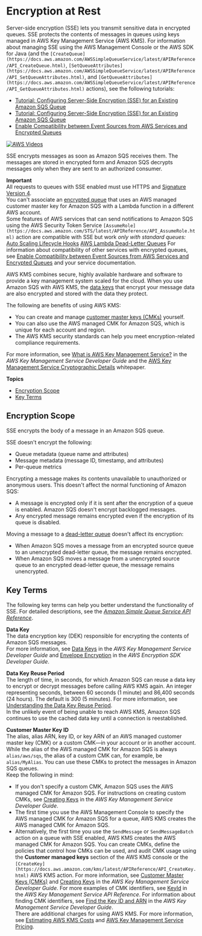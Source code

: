 # Encryption at Rest<a name="sqs-server-side-encryption"></a>

Server\-side encryption \(SSE\) lets you transmit sensitive data in encrypted queues\. SSE protects the contents of messages in queues using keys managed in AWS Key Management Service \(AWS KMS\)\. For information about managing SSE using the AWS Management Console or the AWS SDK for Java \(and the `[CreateQueue](https://docs.aws.amazon.com/AWSSimpleQueueService/latest/APIReference/API_CreateQueue.html)`, `[SetQueueAttributes](https://docs.aws.amazon.com/AWSSimpleQueueService/latest/APIReference/API_SetQueueAttributes.html)`, and `[GetQueueAttributes](https://docs.aws.amazon.com/AWSSimpleQueueService/latest/APIReference/API_GetQueueAttributes.html)` actions\), see the following tutorials:
+ [Tutorial: Configuring Server\-Side Encryption \(SSE\) for an Existing Amazon SQS Queue](sqs-create-queue-sse.md)
+ [Tutorial: Configuring Server\-Side Encryption \(SSE\) for an Existing Amazon SQS Queue](sqs-configure-sse-existing-queue.md)
+ [Enable Compatibility between Event Sources from AWS Services and Encrypted Queues](sqs-key-management.md#compatibility-with-aws-services)

[![AWS Videos](http://img.youtube.com/vi/https://www.youtube.com/embed/Mw1NVpJsOZc?rel=0&amp;controls=0&amp;showinfo=0/0.jpg)](http://www.youtube.com/watch?v=https://www.youtube.com/embed/Mw1NVpJsOZc?rel=0&amp;controls=0&amp;showinfo=0)

SSE encrypts messages as soon as Amazon SQS receives them\. The messages are stored in encrypted form and Amazon SQS decrypts messages only when they are sent to an authorized consumer\.

**Important**  
All requests to queues with SSE enabled must use HTTPS and [Signature Version 4](https://docs.aws.amazon.com/general/latest/gr/signature-version-4.html)\.  
You can't associate an [encrypted queue](#sqs-server-side-encryption) that uses an AWS managed customer master key for Amazon SQS with a Lambda function in a different AWS account\.  
Some features of AWS services that can send notifications to Amazon SQS using the AWS Security Token Service `[AssumeRole](https://docs.aws.amazon.com/STS/latest/APIReference/API_AssumeRole.html)` action are compatible with SSE but work *only with standard queues:*  
[Auto Scaling Lifecycle Hooks](https://docs.aws.amazon.com/autoscaling/ec2/userguide/lifecycle-hooks.html)
[AWS Lambda Dead\-Letter Queues](https://docs.aws.amazon.com/lambda/latest/dg/dlq.html)
For information about compatibility of other services with encrypted queues, see [Enable Compatibility between Event Sources from AWS Services and Encrypted Queues](sqs-key-management.md#compatibility-with-aws-services) and your service documentation\.

AWS KMS combines secure, highly available hardware and software to provide a key management system scaled for the cloud\. When you use Amazon SQS with AWS KMS, the [data keys](#sqs-sse-key-terms) that encrypt your message data are also encrypted and stored with the data they protect\.

The following are benefits of using AWS KMS:
+ You can create and manage [customer master keys \(CMKs\)](#sqs-sse-key-terms) yourself\.
+ You can also use the AWS managed CMK for Amazon SQS, which is unique for each account and region\.
+ The AWS KMS security standards can help you meet encryption\-related compliance requirements\.

For more information, see [What is AWS Key Management Service?](https://docs.aws.amazon.com/kms/latest/developerguide/overview.html) in the *AWS Key Management Service Developer Guide* and the [AWS Key Management Service Cryptographic Details](https://d0.awsstatic.com/whitepapers/KMS-Cryptographic-Details.pdf) whitepaper\.

**Topics**
+ [Encryption Scope](#sqs-encryption-what-does-sse-encrypt)
+ [Key Terms](#sqs-sse-key-terms)

## Encryption Scope<a name="sqs-encryption-what-does-sse-encrypt"></a>

SSE encrypts the body of a message in an Amazon SQS queue\.

SSE doesn't encrypt the following:
+ Queue metadata \(queue name and attributes\)
+ Message metadata \(message ID, timestamp, and attributes\)
+ Per\-queue metrics

Encrypting a message makes its contents unavailable to unauthorized or anonymous users\. This doesn't affect the normal functioning of Amazon SQS:
+ A message is encrypted only if it is sent after the encryption of a queue is enabled\. Amazon SQS doesn't encrypt backlogged messages\.
+ Any encrypted message remains encrypted even if the encryption of its queue is disabled\.

Moving a message to a [dead\-letter queue](sqs-dead-letter-queues.md) doesn't affect its encryption:
+ When Amazon SQS moves a message from an encrypted source queue to an unencrypted dead\-letter queue, the message remains encrypted\.
+ When Amazon SQS moves a message from a unencrypted source queue to an encrypted dead\-letter queue, the message remains unencrypted\.

## Key Terms<a name="sqs-sse-key-terms"></a>

The following key terms can help you better understand the functionality of SSE\. For detailed descriptions, see the *[Amazon Simple Queue Service API Reference](https://docs.aws.amazon.com/AWSSimpleQueueService/latest/APIReference/)*\.

**Data Key**  
The data encryption key \(DEK\) responsible for encrypting the contents of Amazon SQS messages\.  
For more information, see [Data Keys](https://docs.aws.amazon.com/kms/latest/developerguide/concepts.html#data-keys) in the *AWS Key Management Service Developer Guide* and [Envelope Encryption](https://docs.aws.amazon.com/encryption-sdk/latest/developer-guide/how-it-works.html#envelope-encryption) in the *AWS Encryption SDK Developer Guide*\.

**Data Key Reuse Period**  
The length of time, in seconds, for which Amazon SQS can reuse a data key to encrypt or decrypt messages before calling AWS KMS again\. An integer representing seconds, between 60 seconds \(1 minute\) and 86,400 seconds \(24 hours\)\. The default is 300 \(5 minutes\)\. For more information, see [Understanding the Data Key Reuse Period](sqs-key-management.md#sqs-how-does-the-data-key-reuse-period-work)\.  
In the unlikely event of being unable to reach AWS KMS, Amazon SQS continues to use the cached data key until a connection is reestablished\.

**Customer Master Key ID**  
The alias, alias ARN, key ID, or key ARN of an AWS managed customer master key \(CMK\) or a custom CMK—in your account or in another account\. While the alias of the AWS managed CMK for Amazon SQS is always `alias/aws/sqs`, the alias of a custom CMK can, for example, be `alias/MyAlias`\. You can use these CMKs to protect the messages in Amazon SQS queues\.   
Keep the following in mind:  
+ If you don't specify a custom CMK, Amazon SQS uses the AWS managed CMK for Amazon SQS\. For instructions on creating custom CMKs, see [Creating Keys](https://docs.aws.amazon.com/kms/latest/developerguide/create-keys.html) in the *AWS Key Management Service Developer Guide*\.
+ The first time you use the AWS Management Console to specify the AWS managed CMK for Amazon SQS for a queue, AWS KMS creates the AWS managed CMK for Amazon SQS\.
+ Alternatively, the first time you use the `SendMessage` or `SendMessageBatch` action on a queue with SSE enabled, AWS KMS creates the AWS managed CMK for Amazon SQS\.
You can create CMKs, define the policies that control how CMKs can be used, and audit CMK usage using the **Customer managed keys** section of the AWS KMS console or the `[CreateKey](https://docs.aws.amazon.com/kms/latest/APIReference/API_CreateKey.html)` AWS KMS action\. For more information, see [Customer Master Keys \(CMKs\)](https://docs.aws.amazon.com/kms/latest/developerguide/concepts.html#master_keys) and [Creating Keys](https://docs.aws.amazon.com/kms/latest/developerguide/create-keys.html) in the *AWS Key Management Service Developer Guide*\. For more examples of CMK identifiers, see [KeyId](https://docs.aws.amazon.com/kms/latest/APIReference/API_DescribeKey.html#API_DescribeKey_RequestParameters) in the *AWS Key Management Service API Reference*\. For information about finding CMK identifiers, see [Find the Key ID and ARN](https://docs.aws.amazon.com/kms/latest/developerguide/viewing-keys.html#find-cmk-id-arn) in the *AWS Key Management Service Developer Guide*\.  
There are additional charges for using AWS KMS\. For more information, see [Estimating AWS KMS Costs](sqs-key-management.md#sqs-estimate-kms-usage-costs) and [AWS Key Management Service Pricing](https://aws.amazon.com/kms/pricing)\.